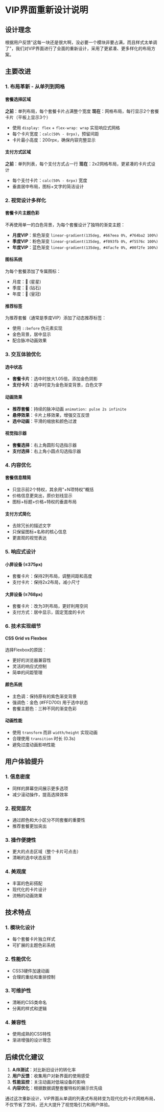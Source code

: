 # VIP界面重新设计说明

## 设计理念

根据用户反馈"这每一块还是很大啊，没必要一个模块非要占满，而且样式太单调了"，我们对VIP界面进行了全面的重新设计，采用了更紧凑、更多样化的布局方案。

## 主要改进

### 1. 布局革新 - 从单列到网格

#### 套餐选择区域
**之前**：单列布局，每个套餐卡片占满整个宽度
**现在**：网格布局，每行显示2个套餐卡片（平板上显示3个）

- 使用 `display: flex` + `flex-wrap: wrap` 实现响应式网格
- 每个卡片宽度：`calc(50% - 8rpx)`，预留间距
- 卡片最小高度：200rpx，确保内容完整显示

#### 支付方式区域
**之前**：单列列表，每个支付方式占一行
**现在**：2x2网格布局，更紧凑的卡片式设计

- 每个支付卡片：`calc(50% - 6rpx)` 宽度
- 垂直居中布局，图标+文字的简洁设计

### 2. 视觉设计多样化

#### 套餐卡片主题色彩
不再使用单一的白色背景，为每个套餐设计了独特的渐变主题：

- **月度VIP**：紫色渐变 `linear-gradient(135deg, #667eea 0%, #764ba2 100%)`
- **季度VIP**：粉色渐变 `linear-gradient(135deg, #f093fb 0%, #f5576c 100%)`
- **年度VIP**：蓝色渐变 `linear-gradient(135deg, #4facfe 0%, #00f2fe 100%)`

#### 图标系统
为每个套餐添加了专属图标：
- 月度：🌟 (星星)
- 季度：💎 (钻石)
- 年度：👑 (皇冠)

#### 推荐标签
为推荐套餐（通常是季度VIP）添加了动态推荐标签：
- 使用 `::before` 伪元素实现
- 金色背景，居中显示
- 配合脉冲动画效果

### 3. 交互体验优化

#### 选中状态
- **套餐卡片**：选中时放大1.05倍，添加金色阴影
- **支付卡片**：选中时变为金色渐变背景，白色文字

#### 动画效果
- **推荐套餐**：持续的脉冲动画 `animation: pulse 2s infinite`
- **悬停效果**：卡片上移效果，增强交互反馈
- **选中动画**：平滑的缩放和颜色过渡

#### 视觉指示器
- **套餐选择**：右上角圆形勾选指示器
- **支付选择**：右上角小圆点勾选指示器

### 4. 内容优化

#### 套餐信息精简
- 只显示前2个特权，其余用"+N项特权"概括
- 价格信息更突出，原价划线显示
- 图标+标题+价格+特权的垂直布局

#### 支付方式简化
- 去除冗长的描述文字
- 只保留图标+名称的核心信息
- 更直观的视觉表达

### 5. 响应式设计

#### 小屏设备 (≤375px)
- 套餐卡片：保持2列布局，调整间距和高度
- 支付卡片：保持2x2布局，减小尺寸

#### 大屏设备 (≥768px)
- 套餐卡片：改为3列布局，更好利用空间
- 支付方式：居中显示，固定宽度的卡片

### 6. 技术实现细节

#### CSS Grid vs Flexbox
选择Flexbox的原因：
- 更好的浏览器兼容性
- 灵活的响应式控制
- 简单的间距管理

#### 颜色系统
- 主色调：保持原有的紫色渐变背景
- 强调色：金色 (#FFD700) 用于选中状态
- 套餐主题色：三种不同的渐变色彩

#### 动画性能
- 使用 `transform` 而非 `width/height` 实现动画
- 合理使用 `transition` 时长 (0.3s)
- 避免过度动画影响性能

## 用户体验提升

### 1. 信息密度
- 同样的屏幕空间展示更多选项
- 减少滚动操作，提高选择效率

### 2. 视觉层次
- 通过颜色和大小区分不同套餐的重要性
- 推荐套餐更加突出

### 3. 操作便捷性
- 更大的点击区域（整个卡片可点击）
- 清晰的选中状态反馈

### 4. 美观度
- 丰富的色彩搭配
- 现代化的卡片设计
- 流畅的动画效果

## 技术特点

### 1. 模块化设计
- 每个套餐卡片独立样式
- 可扩展的主题色彩系统

### 2. 性能优化
- CSS3硬件加速动画
- 合理的重绘和重排控制

### 3. 可维护性
- 清晰的CSS类命名
- 分离的样式和逻辑

### 4. 兼容性
- 使用成熟的CSS特性
- 渐进增强的设计理念

## 后续优化建议

1. **A/B测试**：对比新旧设计的转化率
2. **用户反馈**：收集用户对新界面的使用感受
3. **性能监控**：关注动画对低端设备的影响
4. **内容优化**：根据数据调整套餐特权的展示优先级

通过这次重新设计，VIP界面从单调的列表式布局转变为现代化的卡片网格布局，不仅节省了空间，还大大提升了视觉吸引力和用户体验。
